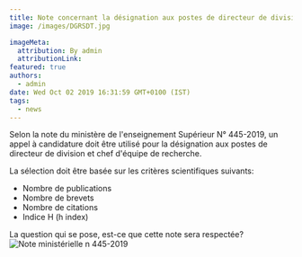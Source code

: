 ```yaml
---
title: Note concernant la désignation aux postes de directeur de division et chef d'équipe de recherche
image: /images/DGRSDT.jpg

imageMeta:
  attribution: By admin
  attributionLink:
featured: true
authors:
  - admin
date: Wed Oct 02 2019 16:31:59 GMT+0100 (IST)
tags:
  - news
---
```

Selon la note du ministère de l'enseignement Supérieur N° 445-2019, un appel à candidature doit être utilisé pour la désignation aux postes de directeur de division et chef d'équipe de recherche.

La sélection doit être basée sur les critères scientifiques suivants:
- Nombre de publications
- Nombre de brevets
- Nombre de citations
- Indice H (h index)

La question qui se pose,  est-ce que cette note sera respectée?
![Note ministérielle n 445-2019](/images/note-445-2019.jpg)
